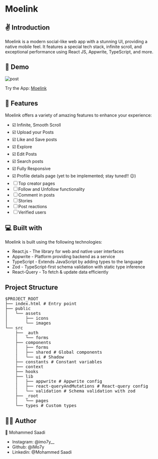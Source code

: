 # Moelink

## ✌️ Introduction

Moelink is a modern social-like web app with a stunning UI, providing a native mobile feel. It features a special tech stack, infinite scroll, and exceptional performance using React JS, Appwrite, TypeScript, and more.

## 🚀 Demo

![post](https://github.com/iMo7y/moelink/assets/141570244/d09d3a0f-6482-43cb-b14f-aa5397317692)

Try the App: [Moelink](https://moelink-jet.vercel.app/)

## 🧐 Features

Moelink offers a variety of amazing features to enhance your experience:

- ☑️ Infinite, Smooth Scroll
- ☑️ Upload your Posts
- ☑️ Like and Save posts
- ☑️ Explore
- ☑️ Edit Posts
- ☑️ Search posts
- ☑️ Fully Responsive
- ☑️ Profile details page (yet to be implemented; stay tuned!! 😉)
- ☐ Top creator pages
- ☐ Follow and Unfollow functionality
- ☐ Comment in posts
- ☐ Stories
- ☐ Post reactions
- ☐ Verified users

## 💻 Built with

Moelink is built using the following technologies:

- React.js - The library for web and native user interfaces
- Appwrite - Platform providing backend as a service
- TypeScript - Extends JavaScript by adding types to the language
- Zod - TypeScript-first schema validation with static type inference
- React-Query - To fetch & update data efficiently

## Project Structure

<pre>
$PROJECT_ROOT
├── index.html # Entry point
├── public
│   └── assets
│       ├── icons
│       └── images
└── src
    ├── _auth
    │   └── forms
    ├── components
    │   ├── forms
    │   ├── shared # Global components
    │   └── ui # Shadow
    ├── constants # Constant variables
    ├── context
    ├── hooks
    ├── lib
    │   ├── appwrite # Appwrite config
    │   ├── react-queryAndMutations # React-query config
    │   └── validation # Schema validation with zod
    ├── _root
    │   └── pages
    └── types # Custom types
</pre>



## 👨‍💻 Author

👤 Mohammed Saadi

- Instagram: @imo7y__
- Github: @iMo7y
- Linkedin: @Mohammed Saadi

